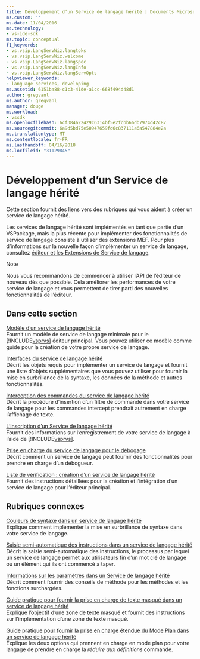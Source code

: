 ```yaml
---
title: Développement d’un Service de langage hérité | Documents Microsoft
ms.custom: ''
ms.date: 11/04/2016
ms.technology:
- vs-ide-sdk
ms.topic: conceptual
f1_keywords:
- vs.vsip.LangServWiz.langtoks
- vs.vsip.LangServWiz.welcome
- vs.vsip.LangServWiz.langSpec
- vs.vsip.LangServWiz.langInfo
- vs.vsip.LangServWiz.langServOpts
helpviewer_keywords:
- language services, developing
ms.assetid: 6151ba88-c1c3-41de-a1cc-668f494d48d1
author: gregvanl
ms.author: gregvanl
manager: douge
ms.workload:
- vssdk
ms.openlocfilehash: 6cf384a22429c6314bf5e2fcbb66db7974d42c87
ms.sourcegitcommit: 6a9d5bd75e50947659fd6c837111a6a547884e2a
ms.translationtype: MT
ms.contentlocale: fr-FR
ms.lasthandoff: 04/16/2018
ms.locfileid: "31129845"
---
```

# <a name="developing-a-legacy-language-service"></a>Développement d’un Service de langage hérité
Cette section fournit des liens vers des rubriques qui vous aident à créer un service de langage hérité.  
  
 Les services de langage hérité sont implémentés en tant que partie d’un VSPackage, mais la plus récente pour implémenter des fonctionnalités de service de langage consiste à utiliser des extensions MEF. Pour plus d’informations sur la nouvelle façon d’implémenter un service de langage, consultez [éditeur et les Extensions de Service de langage](../../extensibility/editor-and-language-service-extensions.md).  
  
> [!NOTE]
>  Nous vous recommandons de commencer à utiliser l’API de l’éditeur de nouveau dès que possible. Cela améliorer les performances de votre service de langage et vous permettent de tirer parti des nouvelles fonctionnalités de l’éditeur.  
  
## <a name="in-this-section"></a>Dans cette section  
 [Modèle d’un service de langage hérité](../../extensibility/internals/model-of-a-legacy-language-service.md)  
 Fournit un modèle de service de langage minimale pour le [!INCLUDE[vsprvs](../../code-quality/includes/vsprvs_md.md)] éditeur principal. Vous pouvez utiliser ce modèle comme guide pour la création de votre propre service de langage.  
  
 [Interfaces du service de langage hérité](../../extensibility/internals/legacy-language-service-interfaces.md)  
 Décrit les objets requis pour implémenter un service de langage et fournit une liste d’objets supplémentaires que vous pouvez utiliser pour fournir la mise en surbrillance de la syntaxe, les données de la méthode et autres fonctionnalités.  
  
 [Interception des commandes du service de langage hérité](../../extensibility/internals/intercepting-legacy-language-service-commands.md)  
 Décrit la procédure d’insertion d’un filtre de commande dans votre service de langage pour les commandes intercept prendrait autrement en charge l’affichage de texte.  
  
 [L’inscription d’un Service de langage hérité](../../extensibility/internals/registering-a-legacy-language-service2.md)  
 Fournit des informations sur l’enregistrement de votre service de langage à l’aide de [!INCLUDE[vsprvs](../../code-quality/includes/vsprvs_md.md)].  
  
 [Prise en charge du service de langage pour le débogage](../../extensibility/internals/language-service-support-for-debugging.md)  
 Décrit comment un service de langage peut fournir des fonctionnalités pour prendre en charge d’un débogueur.  
  
 [Liste de vérification : création d’un service de langage hérité](../../extensibility/internals/checklist-creating-a-legacy-language-service.md)  
 Fournit des instructions détaillées pour la création et l’intégration d’un service de langage pour l’éditeur principal.  
  
## <a name="related-sections"></a>Rubriques connexes  
 [Couleurs de syntaxe dans un service de langage hérité](../../extensibility/internals/syntax-coloring-in-a-legacy-language-service.md)  
 Explique comment implémenter la mise en surbrillance de syntaxe dans votre service de langage.  
  
 [Saisie semi-automatique des instructions dans un service de langage hérité](../../extensibility/internals/statement-completion-in-a-legacy-language-service.md)  
 Décrit la saisie semi-automatique des instructions, le processus par lequel un service de langage permet aux utilisateurs fin d’un mot clé de langage ou un élément qui ils ont commencé à taper.  
  
 [Informations sur les paramètres dans un Service de langage hérité](../../extensibility/internals/parameter-info-in-a-legacy-language-service1.md)  
 Décrit comment fournir des conseils de méthode pour les méthodes et les fonctions surchargées.  
  
 [Guide pratique pour fournir la prise en charge de texte masqué dans un service de langage hérité](../../extensibility/internals/how-to-provide-hidden-text-support-in-a-legacy-language-service.md)  
 Explique l’objectif d’une zone de texte masqué et fournit des instructions sur l’implémentation d’une zone de texte masqué.  
  
 [Guide pratique pour fournir la prise en charge étendue du Mode Plan dans un service de langage hérité](../../extensibility/internals/how-to-provide-expanded-outlining-support-in-a-legacy-language-service.md)  
 Explique les deux options qui prennent en charge en mode plan pour votre langage de prendre en charge la *réduire aux définitions* commande.